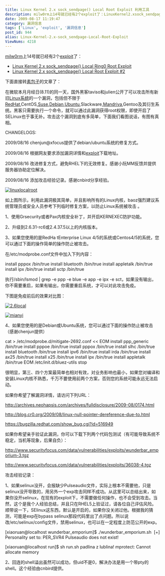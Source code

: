 ```yaml
---
title: Linux Kernel 2.x sock_sendpage() Local Root Exploit 利用工具
description: milw0rm上14号就已经有2个exploit了：LinuxKernel2.xsock_sendpage()LocalRing0RootExploitLinuxKernel2.xsock_sendpage()LocalRootExploit#2下面直接转素包子的文章了：在微软本月月经日(8.11)的同一天，国外黑客taviso和julien公开了可以攻击所有新旧Linux系统的一个漏洞，包括但不限于RedHat,CentOS,Suse,Debian,Ubuntu,Slackware,Mandriva,Gentoo及其衍生系统。黑客只需要执行一个命令，就可以通过此漏洞获得root权限，即使开启了SELinux也于事无补。攻击这个漏洞到底有多简单，下面我们看图说话，有图有真相。
date: 2009-08-17 11:19:47
category: 漏洞信息
tags: ['Linux', 'exploit', '漏洞信息']
post_id: 944
alias: Linux-Kernel-2.x-sock_sendpage-Local-Root-Exploit
ViewNums: 4218
---
```


[milw0rm](http://www.milw0rm.com/)上14号就已经有2个[exploit](/blog/linux-kernel-2x-sock_sendpage-local-root-exploit)了：

* [Linux Kernel 2.x sock_sendpage() Local Ring0 Root Exploit](http://www.milw0rm.com/exploits/9435)
* [Linux Kernel 2.x sock_sendpage() Local Root Exploit #2](http://www.milw0rm.com/exploits/9436)

下面直接转[素包子](http://baoz.net/)的文章了：

在微软本月月经日(8.11)的同一天，国外黑客taviso和julien公开了可以攻击所有新旧[Linux系统](/tags/Linux)的一个漏洞，包括但不限于[RedHat](/tags/RedHat),CentOS,[Suse](/tags/openSUSE),[Debian](/tags/Debian),[Ubuntu](/tags/Ubuntu),Slackware,[Mandriva](/tags/Mandriva),Gentoo及其衍生系统。黑客只需要执行一个命令，就可以通过此漏洞获得root权限，即使开启了SELinux也于事无补。攻击这个漏洞到底有多简单，下面我们看图说话，有图有真相。

CHANGELOGS:

2009/08/16 chenjun@xfocus提供了debian/ubuntu系统的修复方式。

2009/08/16 根据网友要求添加漏洞详情和[exploit](/blog/linux-kernel-2x-sock_sendpage-local-root-exploit)下载地址。

2009/08/16 改进修复方式，避免RHEL下的无效修复。感谢小阮MM反馈并提供服务器协助定位解决。

2009/08/16 添加攻击经验记录。感谢cnbird分享经验。

[![linuxlocalroot](http://baoz.net/wp-content/2009/08/linuxlocalroot1.png "linuxlocalroot")](/blog/linux-kernel-2x-sock_sendpage-local-root-exploit)

如上图所示，利用此漏洞极其简单，并且影响所有的Linux内核，baoz强烈建议系统管理员或安全人员参考下列临时修复方案，以防止Linux系统被攻击 。

1、使用Grsecurity或者Pax内核安全补丁，并开启KERNEXEC防护功能。

2、升级到2.6.31-rc6或2.4.37.5以上的内核版本。

3、如果您使用的是RedHa tEnterprise Linux 4/5的系统或Centos4/5的系统，您可以通过下面的操作简单的操作防止被攻击。

在/etc/modprobe.conf文件中加入下列内容：

install pppox /bin/true
install bluetooth /bin/true
install appletalk /bin/true
install ipx /bin/true
install sctp /bin/true

执行/sbin/lsmod | grep -e ppp -e blue -e app -e ipx -e sct，如果没有输出，你不需要重启，如果有输出，你需要重启系统，才可以对此攻击免疫。

下图是免疫前后的效果对比图：

[![2.6local](http://baoz.net/wp-content/2009/08/2.6local.png "2.6local")](/blog/linux-kernel-2x-sock_sendpage-local-root-exploit)

[![mianyi](http://baoz.net/wp-content/2009/08/mianyi.png "mianyi")](/blog/linux-kernel-2x-sock_sendpage-local-root-exploit)

4、如果您使用的是Debian或Ubuntu系统，您可以通过下面的操作防止被攻击（感谢chenjun提供）

cat > /etc/modprobe.d/mitigate-2692.conf << EOM
install ppp_generic /bin/true
install pppoe /bin/true
install pppox /bin/true
install slhc /bin/true
install bluetooth /bin/true
install ipv6 /bin/true
install irda /bin/true
install ax25 /bin/true
install x25 /bin/true
install ipx /bin/true
install appletalk /bin/true
EOM
/etc/init.d/bluez-utils stop

很明显，第三、四个方案最简单也相对有效，对业务影响也最小，如果您对编译和安装Linux内核不熟悉，千万不要使用前两个方案，否则您的系统可能永远无法启动。

如果你希望了解漏洞详情，请访问下列URL：

<http://archives.neohapsis.com/archives/fulldisclosure/2009-08/0174.html>

<http://blog.cr0.org/2009/08/linux-null-pointer-dereference-due-to.html>

<https://bugzilla.redhat.com/show_bug.cgi?id=516949>

如果你希望亲手验证此漏洞，你可以下载下列两个代码包测试（有可能导致系统不稳定，当机等现象，后果自负）：

<http://www.securityfocus.com/data/vulnerabilities/exploits/wunderbar_emporium-3.tgz>

<http://www.securityfocus.com/data/vulnerabilities/exploits/36038-4.tgz>

攻击经验记录：

1、如果selinux没开，会报缺少Pulseaudio文件，实际上根本不需要他，只是selinux没开导致的，用另外一个exp攻击同样不成功。从这里可以总结出来，如果你没开selinux，在现有的exploit下，不需要做任何操作，也不会受到攻击。当然，这个是我个人经验总结，并且只在RHEL5上验证过，请各位自己评估风险。顺带说一下，SElinux这东西，默认是开启的，如果你没关闭过他。根据我的猜测，可能是exp在bypass selinux那段代码里出了点问题。所以说改/etc/selinux/config文件，禁用selinux，也可以在一定程度上防范公开的exp。

[xiaoruan@localhost wunderbar_emporium]$ ./wunderbar_emporium.sh
 [+] Personality set to: PER_SVR4
Pulseaudio does not exist!

[xiaoruan@localhost run]$ sh run.sh
padlina z lublina!
mprotect: Cannot allocate memory

2、回连的shell溢出虽然可以成功，但uid不是0，解决办法是用一个带pty的shell。这个经验由cnbird提供。

